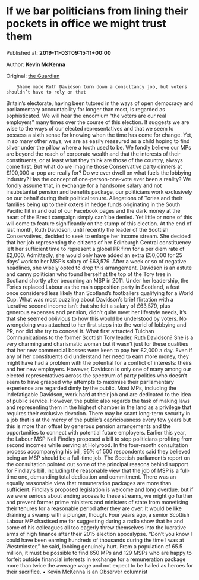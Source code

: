 
# If we bar politicians from lining their pockets in office we might trust them

Published at: **2019-11-03T09:15:11+00:00**

Author: **Kevin McKenna**

Original: [the Guardian](https://www.theguardian.com/commentisfree/2019/nov/03/if-we-bar-politicians-from-lining-their-pockets-in-office-we-might-trust-them)


        Shame made Ruth Davidson turn down a consultancy job, but voters shouldn’t have to rely on that
      
Britain’s electorate, having been tutored in the ways of open democracy and parliamentary accountability for longer than most, is regarded as sophisticated. We will hear the encomium “the voters are our real employers” many times over the course of this election. It suggests we are wise to the ways of our elected representatives and that we seem to possess a sixth sense for knowing when the time has come for change. Yet, in so many other ways, we are as easily reassured as a child hoping to find silver under the pillow where a tooth used to be.
We fondly believe our MPs are beyond the reach of corporate wealth and that the interests of their constituents, or at least what they think are those of the country, always come first. But what do we imagine those Conservative party dinners at £100,000-a-pop are really for? Do we ever dwell on what fuels the lobbying industry? Has the concept of one-person-one-vote ever been a reality?
We fondly assume that, in exchange for a handsome salary and not insubstantial pension and benefits package, our politicians work exclusively on our behalf during their political tenure. Allegations of Tories and their families being up to their oxters in hedge funds originating in the South Pacific flit in and out of our Facebook pages and the dark money at the heart of the Brexit campaign simply can’t be denied. Yet little or none of this will come to feature significantly on the stump of this election.
At the end of last month, Ruth Davidson, until recently the leader of the Scottish Conservatives, decided to seek to enlarge her income stream. She decided that her job representing the citizens of her Edinburgh Central constituency left her sufficient time to represent a global PR firm for a per diem rate of £2,000. Admittedly, she would only have added an extra £50,000 for 25 days’ work to her MSP’s salary of £63,579. After a week or so of negative headlines, she wisely opted to drop this arrangement.
Davidson is an astute and canny politician who found herself at the top of the Tory tree in Scotland shortly after becoming an MSP in 2011. Under her leadership, the Tories replaced Labour as the main opposition party in Scotland, a feat once considered less likely than Scotland’s footballers qualifying for a World Cup. What was most puzzling about Davidson’s brief flirtation with a lucrative second income isn’t that she felt a salary of £63,579, plus generous expenses and pension, didn’t quite meet her lifestyle needs, it’s that she seemed oblivious to how this would be understood by voters. No wrongdoing was attached to her first steps into the world of lobbying and PR, nor did she try to conceal it.
What first attracted Tulchan Communications to the former Scottish Tory leader, Ruth Davidson? She is a very charming and charismatic woman but it wasn’t just for these qualities that her new commercial bosses were keen to pay her £2,000 a day. Even if any of her constituents did understand her need to earn more money, they might have had a problem with the potential for a conflict of interests: theirs and her new employers.
However, Davidson is only one of many among our elected representatives across the spectrum of party politics who doesn’t seem to have grasped why attempts to maximise their parliamentary experience are regarded dimly by the public. Most MPs, including the indefatigable Davidson, work hard at their job and are dedicated to the idea of public service. However, the public also regards the task of making laws and representing them in the highest chamber in the land as a privilege that requires their exclusive devotion. There may be scant long-term security in a job that is at the mercy of the public’s capriciousness every few years but this is more than offset by generous pension arrangements and the opportunities to connect with potential future employers.
Earlier this year, the Labour MSP Neil Findlay proposed a bill to stop politicians profiting from second incomes while serving at Holyrood. In the four-month consultation process accompanying his bill, 95% of 500 respondents said they believed being an MSP should be a full-time job. The Scottish parliament’s report on the consultation pointed out some of the principal reasons behind support for Findlay’s bill, including the reasonable view that the job of MSP is a full-time one, demanding total dedication and commitment. There was an equally reasonable view that remuneration packages are more than sufficient.
Findlay’s proposed legislation is welcome and long overdue. but if we were serious about ending access to these streams, we might go further and prevent former prime ministers and ministers of state from monetising their tenures for a reasonable period after they are over. It would be like draining a swamp with a plunger, though.
Four years ago, a senior Scottish Labour MP chastised me for suggesting during a radio show that he and some of his colleagues all too eagerly threw themselves into the lucrative arms of high finance after their 2015 election apocalypse. “Don’t you know I could have been earning hundreds of thousands during the time I was at Westminster,” he said, looking genuinely hurt.
From a population of 65.5 million, it must be possible to find 650 MPs and 129 MSPs who are happy to forfeit outside financial interests in exchange for a remuneration package more than twice the average wage and not expect to be hailed as heroes for their sacrifice.
• Kevin McKenna is an Observer columnist
